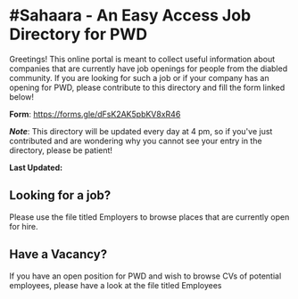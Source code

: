 
#Sahaara - An Easy Access Job Directory for PWD
=====================================================

Greetings! This online portal is meant to collect useful information about companies that are currently have job openings for people from the diabled community. If you are looking for such a job or if your company has an opening for PWD, please contribute to this directory and fill the form linked below!

**Form**: https://forms.gle/dFsK2AK5pbKV8xR46

**_Note_**: This directory will be updated every day at 4 pm, so if you've just contributed and are wondering why you cannot see your entry in the directory, please be patient!

**Last Updated:**

## Looking for a job?

Please use the file titled Employers to browse places that are currently open for hire.

## Have a Vacancy?

If you have an open position for PWD and wish to browse CVs of potential employees, please have a look at the file titled Employees


